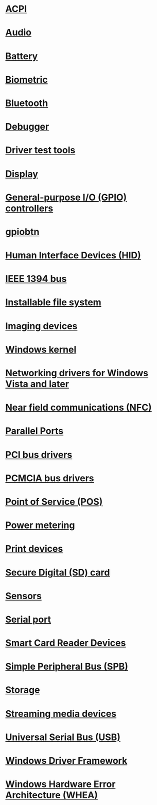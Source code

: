 # [ACPI](_acpi/index.md)
# [Audio](_audio/index.md)
# [Battery](_battery/index.md)
# [Biometric](_biometric/index.md)
# [Bluetooth](_bltooth/index.md)
# [Debugger](_debugger/index.md)
# [Driver test tools](_devtest/index.md)
# [Display](_display/index.md)
# [General-purpose I/O (GPIO) controllers](_gpio/index.md)
# [gpiobtn](_gpiobtn/index.md)
# [Human Interface Devices (HID)](_hid/index.md)
# [IEEE 1394 bus](_ieee/index.md)
# [Installable file system](_ifsk/index.md)
# [Imaging devices](_image/index.md)
# [Windows kernel](_kernel/index.md)
# [Networking drivers for Windows Vista and later](_netvista/index.md)
# [Near field communications (NFC)](_nfpdrivers/index.md)
# [Parallel Ports](_parports/index.md)
# [PCI bus drivers](_pci/index.md)
# [PCMCIA bus drivers](_pcmcia/index.md)
# [Point of Service (POS)](_pos/index.md)
# [Power metering](_powermeter/index.md)
# [Print devices](_print/index.md)
# [Secure Digital (SD) card](_sd/index.md)
# [Sensors](_sensors/index.md)
# [Serial port](_serports/index.md)
# [Smart Card Reader Devices](_smartcrd/index.md)
# [Simple Peripheral Bus (SPB)](_spb/index.md)
# [Storage](_storage/index.md)
# [Streaming media devices](_stream/index.md)
# [Universal Serial Bus (USB)](_usbref/index.md)
# [Windows Driver Framework](_wdf/index.md)
# [Windows Hardware Error Architecture (WHEA)](_whea/index.md)
